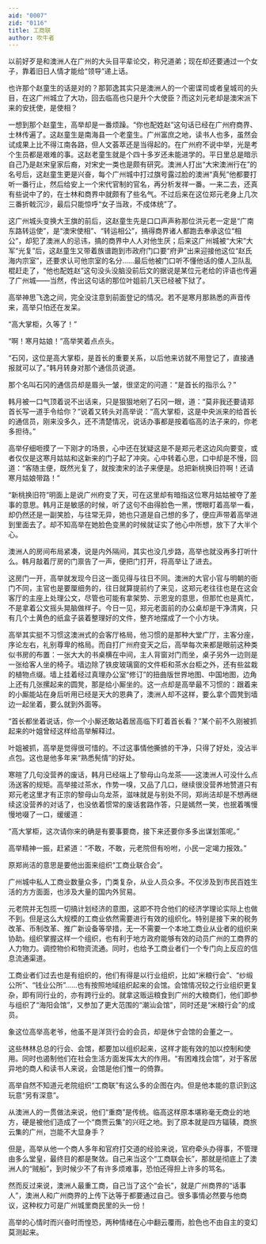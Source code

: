 ```yaml
---
aid: "0007"
zid: "0116"
title: 工商联
author: 吹牛者
---
```


以前好歹是和澳洲人在广州的大头目平辈论交，称兄道弟；现在却还要通过一个女子，靠着旧日人情才能给“领导”递上话。

也许那个赵童生的话是对的？那郭逸其实只是澳洲人的一个密谍司或者皇城司的头目，在这广州城立了大功，回去临高也只是升个大使臣？而这刘元老却是澳宋派下来的安抚使，是使相？

一想到那个赵童生，高举却是一番烦躁。“你也配姓赵”这句话已经在广州府商界、士林传遍了。这赵童生是南海县一个老童生。广州富庶之地，读书人也多，虽然会试成果上比不得江南各路，但人文荟萃还是当得起的。在广州府不说中举，光是考个生员都是艰难的事。这赵老童生就是个四十多岁还未能进学的。平日里总是暗示自己乃是赵宋皇家后裔，对宋史一类也是颇有研究。澳洲人打出“大宋澳洲行在”的名号后，这赵童生更是兴奋，每个广州城中打过旗号露过脸的澳洲“真髡”他都要打听一番行止，然后给安上一个宋代官制的官名，再分析发祥一番。一来二去，还真有些说中了的，在士林和商界中就颇有了些名气。不过后来在这位郑元老身上几次三番折戟沉沙，最后只能惊呼“女子当政，不成体统”了。

这广州城头变换大王旗的前后，这赵童生先是口口声声称那位洪元老一定是“广南东路转运使”，是“澳宋使相”、“转运相公”，搞得商界诸人都跑去奉承这位“相公”，却犯了澳洲人的忌讳，搞的商界中人人对他生厌；后来这广州城被“大宋”大军“光复”后，这赵童生又带着族谱跑到市政府门口要“府尹”出来迎接他这位“赵氏海内宗室”，还要求认可他宗室的名分……最后他被门口听不懂他话的倭人卫队乱棍赶走了，“他也配姓赵”这句没头没脑没前后文的据说是某位元老给的评语也传遍了广州城――当然，传出这句话的那位叶姐前几天已经被下狱了。

高举神思飞逸之间，完全没注意到前面登记的情况。若不是寒月那熟悉的声音传来，高举只怕还在发呆。

“高大掌柜，久等了！”

“啊！寒月姑娘！”高举笑着点点头。

“石冈，这位是高大掌柜，是首长的重要关系，以后他来访就不用登记了，直接通报就可以了。”韩月转身对那个通信员说道。

那个名叫石冈的通信员却是眉头一皱，很坚定的问道：“是首长的指示么？”

韩月被一口气顶着说不出话来，只是狠狠地剜了石冈一眼，道：“莫非我还要请郑首长写一道手令给你？”说着又转头对高举说：“高大掌柜，这是中央派来的给首长的通信员，刚来没多久，还不清楚情况，说话办事都是按着临高的法子来的，你老多担待。”

高举仔细咂摸了一下刚才的场景，心中还在犹疑这是不是郑元老这边风向要变，或者仅仅是这寒月姑姑和这新来的门子起了冲突。心中转着心思，口中却是不慢，回道：“客随主便，既然光复了，就按澳宋的法子来便是。总把新桃换旧符啊！还请寒月姑娘带路！”

“新桃换旧符”明面上是说广州府变了天，可在这里却有暗指这位寒月姑姑被夺了差事的意思。韩月正是敏感的时候，听了这句不由得脸色一黑，愣眼盯着高举一看，却仍然还是一副笑脸，与往常无异，她也只道是自己想的多了，便应声带着高举进到里面去了。却不知高举在她脸色变黑的时候就证实了他心中所想，放下了大半个心。

澳洲人的房间布局紧凑，说是内外隔间，其实也没几步路，高举也就没再多打听什么。韩月敲着厅房的门禀告了一声，便把门打开，将高举让了进去。

这房门一开，高举就发现今日这一面见得与往日不同。澳洲的大官小官与明朝的衙门不同，主官也是要厘细务的，往日就算提前约了来见，这郑元老往往也是在这会客厅的主座上处理公文，尽管也可能有拿架势、示恩宠的意思，但那忙也是真忙，不是拿着公文摇头晃脑做样子。今日一见，郑元老面前的办公桌却是干净清爽，只有几个土黄色的纸盒子装着整理好的文件，整齐地摆成了一个小方块。

高举其实挺不习惯这澳洲式的会客厅格局，他习惯的是那种大堂广厅，主客分座，序论左右，礼别尊卑的格局。而自打广州府变天之后，高举每次来都是眼前这种类似书房的布置：一张大大的书桌横在中间，主人背窗对门而坐，桌子另外一边则是一张给客人坐的椅子。墙边除了铁皮玻璃窗的文件柜和茶水台柜之外，还有些盆栽的植物点缀。墙上挂着经过真理办公室“修订”的扭曲版世界地图、中国地图，边角上还有几张摞起来的圆凳，那是给小厮坐的。这一点却是高举最不习惯的：跟着来的小厮能站在身后听用已经是天大的恩典了，澳洲人却不这样，要么拿个圆凳到墙边一起坐着，要么就到外面等。

“首长都坐着说话，你一个小厮还敢站着居高临下盯着首长看？”某个前不久刚被抓起来的叶姐曾经这样给高举解释过。

叶姐被抓，高举是觉得很可惜的。不过这事情他撕掳的干净，只得了好处，没沾半点包。这也是他多年来“熟悉髡情”的好处。

寒暄了几句没营养的废话，韩月已经端上了黎母山乌龙茶――这澳洲人可没什么点汤送客的规矩。高举接过茶水，作势一嗅，又品了几口，继续很没营养地赞道只有郑元老这里才有正宗的黎母山乌龙茶，滋味就是与别处不同，郑尚洁却是不想再继续这没营养的对话了，也没依着惯常的废话套路作答，只是嫣然一笑，也抿着嘴慢慢地啜了一口，缓缓道：

“高大掌柜，这次请你来的确是有要事要商，接下来还要你多多出谋划策呢。”

高举精神一振，赶紧道：“不敢，不敢，元老院但有吩咐，小民一定竭力报效。”

原郑尚洁的意思是要他出面来组织“工商业联合会”。

广州城中私人工商业数量众多，门类复杂，从业人员众多。不仅涉及到市民百姓生活的方方面面，也涉及大量的国内外贸易。

元老院并无包揽一切搞计划经济的意图，这即不符合他们的经济学理论实际上也做不到。但是这么大规模的工商业依然需要进行有效的组织化。特别是接下来的税务改革、币制改革、推广新设备等举措，无一不需要一个本地工商业从业者的组织来协助。组织掌握这样一个组织，也有利于地方政府能够有效的动员广州的工商界的人力物力。调控物价和物资流通。同时，也给予工商业者们一个专门向上反应的信息流通渠道。

工商业者们过去也是有组织的，他们有得是以行业组织，比如“米粮行会”、“纱缎公所”、“钱业公所”……也有按照地域组织起来的会馆。会馆情况较之行业组织更复杂，即有同行业的，亦有跨行业的。就拿这贩运粮食到广州的大粮商们，他们即参与组织了“海阳会馆”，又参加了更大范围的“潮汕会馆”，同时还是“米粮行会”的成员。

象这位高举高老爷，他虽不是洋货行会的会员，却是休宁会馆的会董之一。

这些林林总总的行会、会馆，都要加以组织起来，这样才能有效的加以控制和使用。同时也遏制他们在社会生活方面发挥太大的作用。“有困难找会馆”，对于客居异地的商人和读书人来说，会馆是他们惟一的倚靠。

高举自然不知道元老院组织“工商联”有这么多的企图在内。但是他本能的意识到这玩意“另有深意”。

从澳洲人的一贯做法来说，他们“重商”是传统。临高这样原本堪称毫无商业的地方，硬是被他们造成了一个“商贾云集”的兴旺之地。到了原本就是四方辐辏，商旅云集的广州，岂能不大显身手？

但是，高举从他一个商人多年和官府打交道的经验来说，官府牵头办得事，不管理由多么堂皇，最终目的都是聚敛。自己来当这个“工商联会长”，那就是彻底上了澳洲人的“贼船”，到时候少不了有许多烦难事，恐怕还得担上许多的骂名。

然而反过来说，澳洲人最重工商，自己当了这个“会长”，就是广州商界的“话事人”，澳洲人和广州商界的上传下达等于都要通过自己。很多事情必然要与他商议，这种权力可是广州城里商民里的头一份！

高举的心情时而兴奋时而惶恐，两种情绪在心中翻云覆雨，脸色也不由自主的变幻莫测起来。

